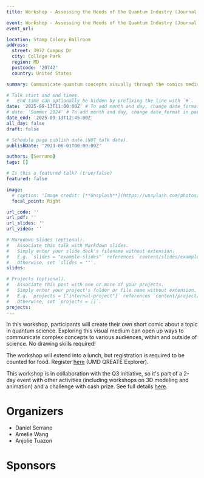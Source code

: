 ```yaml
---
title: Workshop - Assessing the Needs of the Quantum Industry (Journal Discussion)

event: Workshop - Assessing the Needs of the Quantum Industry (Journal Discussion)
event_url: 

location: Stamp Colony Ballroom
address:
  street: 3972 Campus Dr
  city: College Park
  region: MD
  postcode: '20742'
  country: United States

summary: Communicate quantum concepts visually through the comics medium.

# Talk start and end times.
#   End time can optionally be hidden by prefixing the line with `#`.
date: '2025-09-13T11:00:00Z' # To add month and day, change date_format in params.yaml
# date: 'Summer 2024' # To add month and day, change date_format in params.yaml
date_end: '2025-09-13T12:45:00Z'
all_day: false
draft: false

# Schedule page publish date (NOT talk date).
publishDate: '2023-06-01T00:00:00Z'

authors: [Serrano]
tags: []

# Is this a featured talk? (true/false)
featured: false

image:
  # caption: 'Image credit: [**Unsplash**](https://unsplash.com/photos/bzdhc5b3Bxs)'
  focal_point: Right

url_code: ''
url_pdf: ''
url_slides: ''
url_video: ''

# Markdown Slides (optional).
#   Associate this talk with Markdown slides.
#   Simply enter your slide deck's filename without extension.
#   E.g. `slides = "example-slides"` references `content/slides/example-slides.md`.
#   Otherwise, set `slides = ""`.
slides:

# Projects (optional).
#   Associate this post with one or more of your projects.
#   Simply enter your project's folder or file name without extension.
#   E.g. `projects = ["internal-project"]` references `content/project/deep-learning/index.md`.
#   Otherwise, set `projects = []`.
projects:
---
```


In this workshop, participants will create their own short comic about a topic in quantum science.
Exploring this visual medium can open up ways to communicate complex concepts to various audiences, within and outside of science.
No drawing skills required!

The workshop will extend into a lunch, but registration is required to be counted for food.
Register [here](https://q3initiative.org/registration) (UMD QREATE Explorer).

This workshop is in collaboration with the Q3 initiative, so it's part of a 2-day event with other activities (including workshops on 3D modeling and animation) and a challenge with cash prize. See full details [here](https://q3initiative.org).

# Organizers

- Daniel Serrano
- Amelie Wang
- Anjolie Tuazon

# Sponsors
